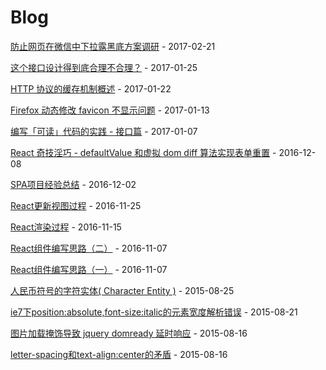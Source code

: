 # Blog

[防止网页在微信中下拉露黑底方案调研](https://github.com/sixwinds/blog/issues/17) - 2017-02-21

[这个接口设计得到底合理不合理？](https://github.com/sixwinds/blog/issues/16) - 2017-01-25

[HTTP 协议的缓存机制概述](https://github.com/sixwinds/blog/issues/15) - 2017-01-22

[Firefox 动态修改 favicon 不显示问题](https://github.com/sixwinds/blog/issues/14) - 2017-01-13

[编写「可读」代码的实践 - 接口篇](https://github.com/sixwinds/blog/issues/13) - 2017-01-07

[React 奇技淫巧 - defaultValue 和虚拟 dom diff 算法实现表单重置](https://github.com/sixwinds/blog/issues/12) - 2016-12-08

[SPA项目经验总结](https://github.com/sixwinds/blog/issues/11) - 2016-12-02

[React更新视图过程](https://github.com/sixwinds/blog/issues/10) - 2016-11-25

[React渲染过程](https://github.com/sixwinds/blog/issues/9) - 2016-11-15

[React组件编写思路（二）](https://github.com/sixwinds/blog/issues/8) - 2016-11-07

[React组件编写思路（一）](https://github.com/sixwinds/blog/issues/7) - 2016-11-07

[人民币符号的字符实体( Character Entity )](https://github.com/sixwinds/blog/issues/5) - 2015-08-25

[ie7下position:absolute,font-size:italic的元素宽度解析错误](https://github.com/sixwinds/blog/issues/4) - 2015-08-21

[图片加载掩饰导致 jquery domready 延时响应](https://github.com/sixwinds/blog/issues/3) - 2015-08-16

[letter-spacing和text-align:center的矛盾](https://github.com/sixwinds/blog/issues/2) - 2015-08-16
